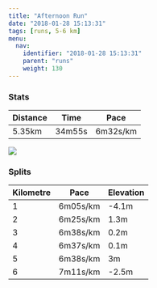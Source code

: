 ```yaml
---
title: "Afternoon Run"
date: "2018-01-28 15:13:31"
tags: [runs, 5-6 km]
menu:
  nav:
    identifier: "2018-01-28 15:13:31"
    parent: "runs"
    weight: 130
---
```


### Stats

| Distance | Time | Pace |
|----------|------|------|
|5.35km|34m55s|6m32s/km|

<img src='https://maps.googleapis.com/maps/api/staticmap?maptype=roadmap&path=enc:wojeIf|vLVxFhAeBCiG~AoB~D_@pB|DcKxEOcGdA{AhEw@~B`E}JvEQmFjCyCbD?`BpDaKnEG{FbCiCxC?fBtD{JpEM{F`CiCzCEjBzD{JlEKkG~BuBbDIbB|DyJjEQwFbCiCbDEfBxD{JzES{F|BqCbDGnB|DuMbIcDuR}FuI&key=AIzaSyAfqMeaZ1CCJFGP5cWud__oZnT_Pybg-1M&size=800x800&markers=color:yellow|label:S|53.47084,-2.25236&markers=color:green|label:F|53.47279999999999,-2.248810000000001'>

### Splits

| Kilometre | Pace | Elevation |
|------|------|-----------|
|1|6m05s/km|-4.1m|
|2|6m25s/km|1.3m|
|3|6m38s/km|0.2m|
|4|6m37s/km|0.1m|
|5|6m38s/km|3m|
|6|7m11s/km|-2.5m|
